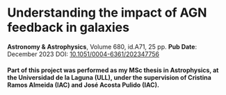 # Understanding the impact of AGN feedback in galaxies
**Astronomy & Astrophysics**, Volume 680, id.A71, 25 pp.
**Pub Date**: December 2023 
DOI: [10.1051/0004-6361/202347756](https://www.aanda.org/articles/aa/full_html/2023/12/aa47756-23/aa47756-23.html) 

#### Part of this project was performed as my MSc thesis in Astrophysics, at the Universidad de la Laguna (ULL), under the supervision of Cristina Ramos Almeida (IAC) and José Acosta Pulido (IAC).
